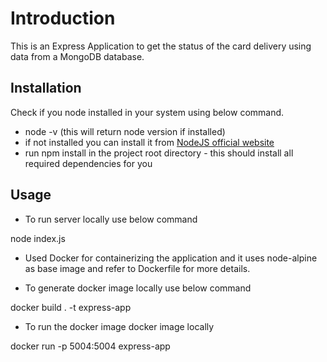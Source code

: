 # Introduction

This is an Express Application to get the status of the card delivery using data from a MongoDB database.

## Installation

Check if you node installed in your system using below command.

- node -v (this will return node version if installed)
- if not installed you can install it from [NodeJS official website](https://nodejs.org/en)
- run npm install in the project root directory - this should install all required dependencies for you


## Usage
- To run server locally use below command

node index.js

- Used Docker for containerizing the application and it uses node-alpine as base image and refer to Dockerfile for more details.

- To generate docker image locally use below command

docker build . -t express-app


- To run the docker image docker image locally

docker run -p 5004:5004 express-app
